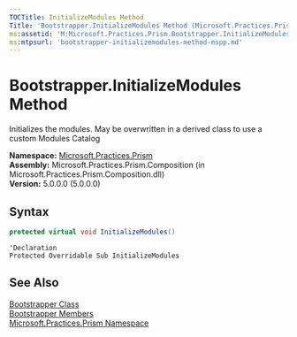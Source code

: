 ```yaml
---
TOCTitle: InitializeModules Method
Title: 'Bootstrapper.InitializeModules Method (Microsoft.Practices.Prism)'
ms:assetid: 'M:Microsoft.Practices.Prism.Bootstrapper.InitializeModules'
ms:mtpsurl: 'bootstrapper-initializemodules-method-mspp.md'
---
```



# Bootstrapper.InitializeModules Method

Initializes the modules. May be overwritten in a derived class to use a custom Modules Catalog

**Namespace:** [Microsoft.Practices.Prism](/patterns-practices/reference/mspp-namespace)<br/>
**Assembly:** Microsoft.Practices.Prism.Composition (in Microsoft.Practices.Prism.Composition.dll)<br/>
**Version:** 5.0.0.0 (5.0.0.0)

## Syntax

```C#
protected virtual void InitializeModules()
```
```VB
'Declaration
Protected Overridable Sub InitializeModules
```

## See Also

[Bootstrapper Class](/patterns-practices/reference/bootstrapper-class-mspp)<br/>
[Bootstrapper Members](/patterns-practices/reference/bootstrapper-members-mspp)<br/>
[Microsoft.Practices.Prism Namespace](/patterns-practices/reference/mspp-namespace)<br/>